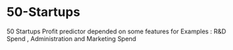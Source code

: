 # 50-Startups
50 Startups Profit predictor depended on some features for Examples : R&amp;D Spend , Administration and Marketing Spend
